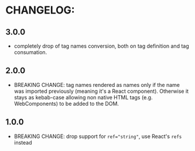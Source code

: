 # CHANGELOG:

## 3.0.0
- completely drop of <kebab-case> tag names conversion, both on tag definition and tag consumation.

## 2.0.0
- BREAKING CHANGE: <kebab-case> tag names rendered as <PascalCase> names only if the name
  was imported previously (meaning it's a React component). Otherwise it stays as kebab-case
  allowing non native HTML tags (e.g. WebComponents) to be added to the DOM.

## 1.0.0
- BREAKING CHANGE: drop support for `ref="string"`, use React's `refs` instead
